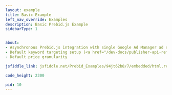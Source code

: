 ```yaml
---
layout: example
title: Basic Example
left_nav_override: Examples
description: Basic Prebid.js Example
sidebarType: 1


about:
- Asynchronous Prebid.js integration with single Google Ad Manager ad slot
- Default keyword targeting setup (<a href="/dev-docs/publisher-api-reference/bidderSettings.html">reference</a>)
- Default price granularity

jsfiddle_link: jsfiddle.net/Prebid_Examples/94jt62b8/7/embedded/html,result

code_height: 2300

pid: 10
---
```

